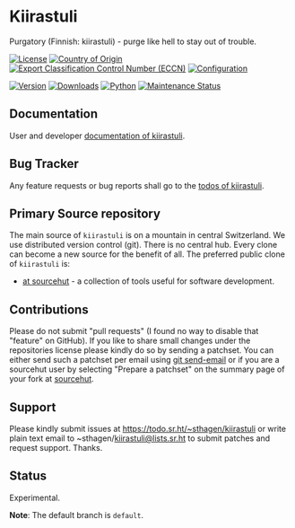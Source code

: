 # Kiirastuli

Purgatory (Finnish: kiirastuli) - purge like hell to stay out of trouble.

[![License](https://git.sr.ht/~sthagen/kiirastuli/blob/default/docs/badges/license-spdx-mit.svg)](https://git.sr.ht/~sthagen/kiirastuli/tree/default/item/LICENSE)
[![Country of Origin](https://git.sr.ht/~sthagen/kiirastuli/blob/default/docs/badges/country-of-origin-name-switzerland-neutral.svg)](https://git.sr.ht/~sthagen/kiirastuli/tree/default/item/COUNTRY-OF-ORIGIN)
[![Export Classification Control Number (ECCN)](https://git.sr.ht/~sthagen/kiirastuli/blob/default/docs/badges/export-control-classification-number_eccn-ear99-neutral.svg)](https://git.sr.ht/~sthagen/kiirastuli/tree/default/item/EXPORT-CONTROL-CLASSIFICATION-NUMBER)
[![Configuration](https://git.sr.ht/~sthagen/kiirastuli/blob/default/docs/badges/configuration-sbom.svg)](https://git.sr.ht/~sthagen/kiirastuli/tree/default/item/docs/third-party/README.md)

[![Version](https://git.sr.ht/~sthagen/kiirastuli/blob/default/docs/badges/latest-release.svg)](https://pypi.python.org/pypi/kiirastuli/)
[![Downloads](https://git.sr.ht/~sthagen/kiirastuli/blob/default/docs/badges/downloads-per-month.svg)](https://pepy.tech/project/kiirastuli)
[![Python](https://git.sr.ht/~sthagen/kiirastuli/blob/default/docs/badges/python-versions.svg)](https://pypi.python.org/pypi/kiirastuli/)
[![Maintenance Status](https://git.sr.ht/~sthagen/kiirastuli/blob/default/docs/badges/commits-per-year.svg)](https://git.sr.ht/~sthagen/kiirastuli/log)

## Documentation

User and developer [documentation of kiirastuli](https://codes.dilettant.life/docs/kiirastuli).

## Bug Tracker

Any feature requests or bug reports shall go to the [todos of kiirastuli](https://todo.sr.ht/~sthagen/kiirastuli).

## Primary Source repository

The main source of `kiirastuli` is on a mountain in central Switzerland.
We use distributed version control (git).
There is no central hub.
Every clone can become a new source for the benefit of all.
The preferred public clone of `kiirastuli` is:

* [at sourcehut](https://git.sr.ht/~sthagen/kiirastuli) - a collection of tools useful for software development.

## Contributions

Please do not submit "pull requests" (I found no way to disable that "feature" on GitHub).
If you like to share small changes under the repositories license please kindly do so by sending a patchset.
You can either send such a patchset per email using [git send-email](https://git-send-email.io) or 
if you are a sourcehut user by selecting "Prepare a patchset" on the summary page of your fork at [sourcehut](https://git.sr.ht/).

## Support

Please kindly submit issues at https://todo.sr.ht/~sthagen/kiirastuli or write plain text email to ~sthagen/kiirastuli@lists.sr.ht to submit patches and request support. Thanks.

## Status

Experimental.

**Note**: The default branch is `default`.
